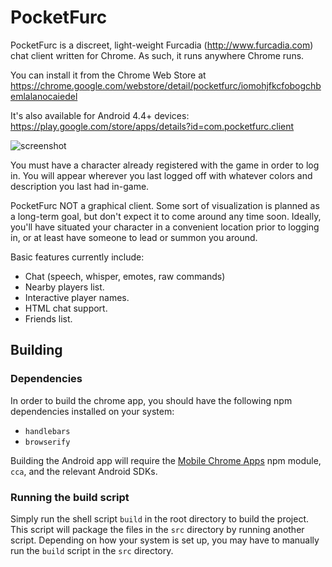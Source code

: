 # PocketFurc #
PocketFurc is a discreet, light-weight Furcadia (http://www.furcadia.com) chat client written for Chrome.
As such, it runs anywhere Chrome runs.

You can install it from the Chrome Web Store at https://chrome.google.com/webstore/detail/pocketfurc/iomohjfkcfobogchbemlalanocaiedel

It's also available for Android 4.4+ devices: https://play.google.com/store/apps/details?id=com.pocketfurc.client

![screenshot](http://i.imgur.com/VQh22qi.png)

You must have a character already registered with the game in order to log in.
You will appear wherever you last logged off with whatever colors and description you last had in-game.

PocketFurc NOT a graphical client. Some sort of visualization is planned as a long-term goal, but don't expect it to come around any time soon. Ideally, you'll have situated your character in a convenient location prior to logging in, or at least have someone to lead or summon you around.

Basic features currently include:
- Chat (speech, whisper, emotes, raw commands)
- Nearby players list.
- Interactive player names.
- HTML chat support.
- Friends list.

## Building ##

### Dependencies ###
In order to build the chrome app, you should have the following npm dependencies installed on your system:

- `handlebars`
- `browserify`

Building the Android app will require the [Mobile Chrome Apps](https://github.com/MobileChromeApps/mobile-chrome-apps) npm module, `cca`, and the
relevant Android SDKs.

### Running the build script ###
Simply run the shell script `build` in the root directory to build the project. This script will package the files in the `src` directory by running another script. Depending on how your system is set up, you may have to manually run the `build` script in the `src` directory.
